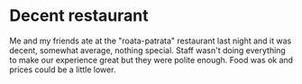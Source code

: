 # Decent restaurant

Me and my friends ate at the "roata-patrata" restaurant last night and it was decent, somewhat average, nothing special. Staff wasn't doing everything to make our experience great but they were polite enough. Food was ok and prices could be a little lower. 